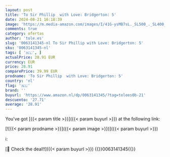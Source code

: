 ```yaml
---
layout: post
title: 'To Sir Phillip  with Love: Bridgerton: 5'
date: 2024-08-21 16:18:39
image: 'https://m.media-amazon.com/images/I/41G-ysMB7sL._SL500_._SL400_.jpg'
comments: true
category: ofertas
author: 'tole.es'
slug: '0063141345-nl To Sir Phillip with Love: Bridgerton: 5'
sku: '0063141345-nl'
tags: [ '🇳🇱', ]
actualPrice: 28.91 EUR
currency: EUR
price: 28.91
comparePrice: 39.99 EUR
prodname: 'To Sir Phillip  with Love: Bridgerton: 5'
country: 'nl'
flag: '🇳🇱'
brand: ''
buyurl: 'https://www.amazon.nl/dp/0063141345/?tag=tolees0b-21'
descuento: '27.71'
average: '28.91'
---
```


You've got [{{< param title >}}]({{< param buyurl >}}) at the following link:

[![{{< param prodname >}}]({{< param image >}})]({{< param buyurl >}})

ℹ️:


[🛒 Check the deal!!]({{< param buyurl >}})
{{<world>}}0063141345{{</world>}}
